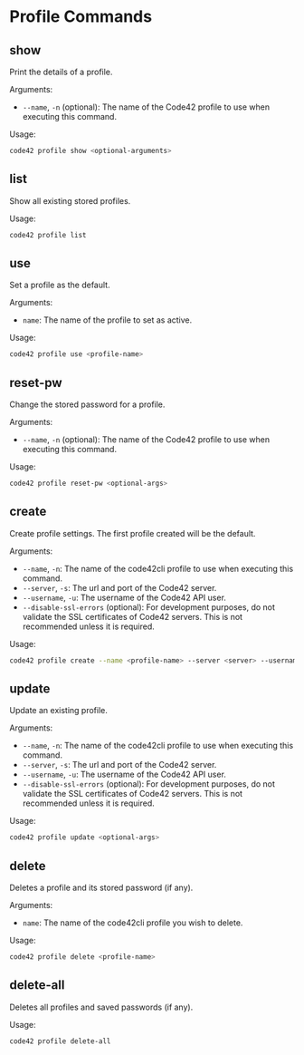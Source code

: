 # Profile Commands

## show
  
Print the details of a profile.

Arguments:
* `--name`, `-n` (optional): The name of the Code42 profile to use when executing this command.

Usage:
```bash
code42 profile show <optional-arguments>
```
  
## list

Show all existing stored profiles.

Usage:
```bash
code42 profile list
```

## use

Set a profile as the default.

Arguments:
* `name`: The name of the profile to set as active.

Usage:
```bash
code42 profile use <profile-name>
```
  
## reset-pw

Change the stored password for a profile.

Arguments:
* `--name`, `-n` (optional): The name of the Code42 profile to use when executing this command.

Usage:
```bash
code42 profile reset-pw <optional-args>
```

## create

Create profile settings. The first profile created will be the default. 

Arguments:
* `--name`, `-n`: The name of the code42cli profile to use when executing this command.
* `--server`, `-s`: The url and port of the Code42 server.
* `--username`, `-u`: The username of the Code42 API user.
* `--disable-ssl-errors` (optional): For development purposes, do not validate the SSL certificates of Code42 servers. 
    This is not recommended unless it is required.

Usage:
```bash
code42 profile create --name <profile-name> --server <server> --username <username> <optional-args>
```

## update

Update an existing profile. 

Arguments:
* `--name`, `-n`: The name of the code42cli profile to use when executing this command.
* `--server`, `-s`: The url and port of the Code42 server.
* `--username`, `-u`: The username of the Code42 API user.
* `--disable-ssl-errors` (optional): For development purposes, do not validate the SSL certificates of Code42 servers. 
    This is not recommended unless it is required.

Usage:
```bash
code42 profile update <optional-args>
```

## delete

Deletes a profile and its stored password (if any).

Arguments:
* `name`: The name of the code42cli profile you wish to delete.

Usage:
```bash
code42 profile delete <profile-name>
```

## delete-all

Deletes all profiles and saved passwords (if any).

Usage:
```bash
code42 profile delete-all
```
